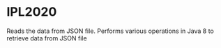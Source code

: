 # IPL2020
Reads the data from JSON file. Performs various operations in Java 8 to retrieve data from JSON file
